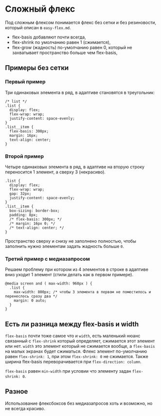 # Сложный флекс
Под сложным флексом понимается флекс без сетки и без резиновости, который описан в `easy-flex.md`.
- flex-basis добавляют почти всегда,
- flex-shrink по умолчанию равен 1 (сжимается),
- flex-grow (жадность) по-умолчанию равен 0, который не захватывает пространство больше чем flex-basis,

## Примеры без сетки

### Первый пример
Три одинаковых элемента в ряд, в адаптиве становятся в треугольник:

    /* list */
    .list {
      display: flex;
      flex-wrap: wrap;
      justify-content: space-evenly;
    }
    .list__item {
      flex-basis: 300px;
      margin: 16px;
      text-align: center;
    }

### Второй пример
Четыре одинаковых элемента в ряд, в адаптиве на вторую строку переносится 1 элемент, а сверху 3 (некрасиво).

    .list {
      display: flex;
      flex-wrap: wrap;
      gap: 32px;
      justify-content: space-evenly;
    }
    .list__item {
      box-sizing: border-box;
      padding: 8px;
      /* flex-basis: 300px; */
      /* margin: 16px 0; */
      /* text-align: center; */
    }

Пространство сверху и снизу не заполнено полностью, чтобы заполнить нужно элементам задать жадность больше `0`.

### Третий пример с медиазапросом
Решаем проблему при котором из 4 элементов в строке в адаптиве вниз уходит 1 элемент (стили делать как в первом примере).

    @media screen and ( max-width: 960px ) {
      .list {
        max-width: 800px; /* чтобы 3 элемента в первом не поместилось и перенеслось сразу два */
        margin: 0 auto;
      }
    }

## Есть ли разница между flex-basis и width
`flex-basis` почти тоже самое что и `width`, есть маленький нюанс связанный с `flex-shrink` который определяет, сжимается этот элемент или нет. `width` это элемент который не сжимается вообще, а `flex-basis` на малых экранах будет сжиматься. Флекс элемент по-умолчанию равен `flex-shrink: 1`, при этом `flex-shrink: 0` не сжимается. Также ширина flex-basis переворачивается при `flex-direction: column`.

`flex-basis` равен `min-width` при условии что элементу задан `flex-shrink: 0`.

## Разное
Использование флексбоксов без медиазапросов хоть и возможно, но не всегда красиво.
